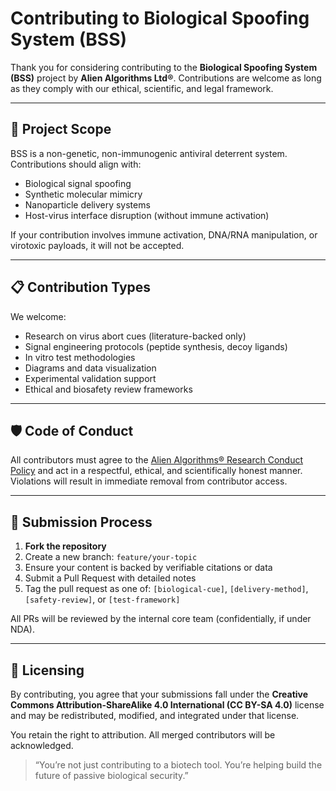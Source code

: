 # Contributing to Biological Spoofing System (BSS)

Thank you for considering contributing to the **Biological Spoofing System (BSS)** project by **Alien Algorithms Ltd®**. Contributions are welcome as long as they comply with our ethical, scientific, and legal framework.

---

## 🧬 Project Scope

BSS is a non-genetic, non-immunogenic antiviral deterrent system. Contributions should align with:

* Biological signal spoofing
* Synthetic molecular mimicry
* Nanoparticle delivery systems
* Host-virus interface disruption (without immune activation)

If your contribution involves immune activation, DNA/RNA manipulation, or virotoxic payloads, it will not be accepted.

---

## 📋 Contribution Types

We welcome:

* Research on virus abort cues (literature-backed only)
* Signal engineering protocols (peptide synthesis, decoy ligands)
* In vitro test methodologies
* Diagrams and data visualization
* Experimental validation support
* Ethical and biosafety review frameworks

---

## 🛡️ Code of Conduct

All contributors must agree to the [Alien Algorithms® Research Conduct Policy](../POLICY.md) and act in a respectful, ethical, and scientifically honest manner. Violations will result in immediate removal from contributor access.

---

## 🧪 Submission Process

1. **Fork the repository**
2. Create a new branch: `feature/your-topic`
3. Ensure your content is backed by verifiable citations or data
4. Submit a Pull Request with detailed notes
5. Tag the pull request as one of: `[biological-cue]`, `[delivery-method]`, `[safety-review]`, or `[test-framework]`

All PRs will be reviewed by the internal core team (confidentially, if under NDA).

---

## 📝 Licensing

By contributing, you agree that your submissions fall under the **Creative Commons Attribution-ShareAlike 4.0 International (CC BY-SA 4.0)** license and may be redistributed, modified, and integrated under that license.

You retain the right to attribution. All merged contributors will be acknowledged.

> “You’re not just contributing to a biotech tool. You’re helping build the future of passive biological security.”
